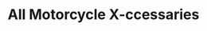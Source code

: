 ---
title: "All Motorcycle X-ccessaries"
url: /logan/all-motorcycle-x-ccessaries/
shop: Motorrad
---